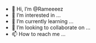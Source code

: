 - 👋 Hi, I’m @Rameeeez
- 👀 I’m interested in ...
- 🌱 I’m currently learning ...
- 💞️ I’m looking to collaborate on ...
- 📫 How to reach me ...

<!---
Rameeeez/Rameeeez is a ✨ special ✨ repository because its `README.md` (this file) appears on your GitHub profile.
You can click the Preview link to take a look at your changes.
--->
